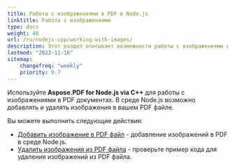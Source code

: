 ```yaml
---
title: Работа с изображениями в PDF в Node.js
linktitle: Работа с изображениями
type: docs
weight: 40
url: /ru/nodejs-cpp/working-with-images/
description: Этот раздел описывает возможности работы с изображениями в PDF файле в Node.js.
lastmod: "2023-11-16"
sitemap:
    changefreq: "weekly"
    priority: 0.7
---
```


Используйте **Aspose.PDF for Node.js via C++** для работы с изображениями в PDF документах. В среде Node.js возможно добавлять и удалять изображения в вашем PDF файле.

Вы можете выполнить следующие действия:

- [Добавить изображение в PDF файл](/pdf/ru/nodejs-cpp/add-image-to-pdf/) - добавление изображений в PDF в среде Node.js.
- [Удалить изображения из PDF файла](/pdf/ru/nodejs-cpp/delete-images-from-pdf-file/) - проверьте пример кода для удаления изображений из PDF файла.